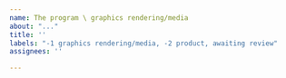 ```yaml
---
name: The program \ graphics rendering/media
about: "..."
title: ''
labels: "-1 graphics rendering/media, -2 product, awaiting review"
assignees: ''

---
```


<!-- Do not remove this comment #vis !!!
	Before making a new issue, please search existing !!!
-->

